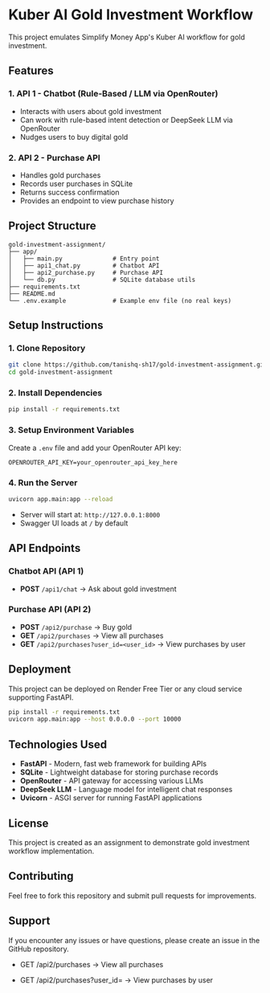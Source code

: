 # Kuber AI Gold Investment Workflow

This project emulates Simplify Money App's Kuber AI workflow for gold investment.

## Features

### 1. API 1 - Chatbot (Rule-Based / LLM via OpenRouter)
- Interacts with users about gold investment
- Can work with rule-based intent detection or DeepSeek LLM via OpenRouter
- Nudges users to buy digital gold

### 2. API 2 - Purchase API
- Handles gold purchases
- Records user purchases in SQLite
- Returns success confirmation
- Provides an endpoint to view purchase history

## Project Structure

```
gold-investment-assignment/
├── app/
│   ├── main.py              # Entry point
│   ├── api1_chat.py         # Chatbot API
│   ├── api2_purchase.py     # Purchase API
│   └── db.py                # SQLite database utils
├── requirements.txt
├── README.md
└── .env.example             # Example env file (no real keys)
```

## Setup Instructions

### 1. Clone Repository
```bash
git clone https://github.com/tanishq-sh17/gold-investment-assignment.git
cd gold-investment-assignment
```

### 2. Install Dependencies
```bash
pip install -r requirements.txt
```

### 3. Setup Environment Variables
Create a `.env` file and add your OpenRouter API key:
```
OPENROUTER_API_KEY=your_openrouter_api_key_here
```

### 4. Run the Server
```bash
uvicorn app.main:app --reload
```

- Server will start at: `http://127.0.0.1:8000`
- Swagger UI loads at `/` by default

## API Endpoints

### Chatbot API (API 1)
- **POST** `/api1/chat` → Ask about gold investment

### Purchase API (API 2)
- **POST** `/api2/purchase` → Buy gold
- **GET** `/api2/purchases` → View all purchases
- **GET** `/api2/purchases?user_id=<user_id>` → View purchases by user

## Deployment

This project can be deployed on Render Free Tier or any cloud service supporting FastAPI.

```bash
pip install -r requirements.txt
uvicorn app.main:app --host 0.0.0.0 --port 10000
```

## Technologies Used

- **FastAPI** - Modern, fast web framework for building APIs
- **SQLite** - Lightweight database for storing purchase records
- **OpenRouter** - API gateway for accessing various LLMs
- **DeepSeek LLM** - Language model for intelligent chat responses
- **Uvicorn** - ASGI server for running FastAPI applications

## License

This project is created as an assignment to demonstrate gold investment workflow implementation.

## Contributing

Feel free to fork this repository and submit pull requests for improvements.

## Support

If you encounter any issues or have questions, please create an issue in the GitHub repository.

  - GET /api2/purchases → View all purchases

  - GET /api2/purchases?user_id=<id> → View purchases by user



